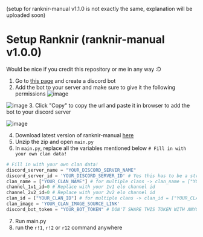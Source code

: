 (setup for ranknir-manual v1.1.0 is not exactly the same, explanation will be uploaded soon)

# Setup Ranknir (ranknir-manual v1.0.0)
Would be nice if you credit this repository or me in any way :D
1. Go to [this page](https://discord.com/developers/applications) and create a discord bot
2. Add the bot to your server and make sure to give it the following permissions
![image](https://github.com/CrossyChainsaw/Ranknir/assets/74303221/aa3afa90-f8d1-4f00-82ed-dabba8c7d0c8)

![image](https://github.com/CrossyChainsaw/Ranknir/assets/74303221/f7789492-e48c-439c-93d1-93ba8538fabf)
3. Click "Copy" to copy the url and paste it in browser to add the bot to your discord server

![image](https://github.com/CrossyChainsaw/Ranknir/assets/74303221/4049bb52-8d08-46eb-856a-400a2d8a25aa)

4. Download latest version of ranknir-manual [here](https://github.com/CrossyChainsaw/Ranknir/archive/refs/heads/ranknir-manual.zip)
5. Unzip the zip and open `main.py`
6. In `main.py`, replace all the variables mentioned below `# Fill in with your own clan data!`
```py
# Fill in with your own clan data!
discord_server_name = "YOUR_DISCORD_SERVER_NAME"
discord_server_id = 'YOUR_DISCORD_SERVER_ID' # Yes this has to be a string
clan_name = ["YOUR_CLAN_NAME"] # for multiple clans -> clan_name = ["YOUR_CLAN_NAME, YOUR_CLAN_NAME_2"]
channel_1v1_id=0 # Replace with your 1v1 elo channel id
channel_2v2_id=0 # Replace with your 2v2 elo channel id
clan_id = ["YOUR_CLAN_ID"] # for multiple clans -> clan_id = ["YOUR_CLAN_ID, YOUR_CLAN_ID_2"]
clan_image = 'YOUR_CLAN_IMAGE_SOURCE_LINK'
discord_bot_token = "YOUR_BOT_TOKEN" # DON'T SHARE THIS TOKEN WITH ANYONE!!!!!!!!!!!!!!!!!!!!!!
```

7. Run main.py
8. run the `r!1`, `r!2` or `r12` command anywhere
